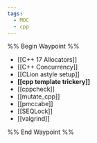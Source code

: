 ```yaml
---
tags:
  - MOC
  - cpp
---
```


%% Begin Waypoint %%
- [[C++ 17 Allocators]]
- [[C++ Concurrency]]
- [[CLion astyle setup]]
- **[[cpp template trickery]]**
- [[cppcheck]]
- [[mutate_cpp]]
- [[pmccabe]]
- [[SEQLock]]
- [[valgrind]]

%% End Waypoint %%

